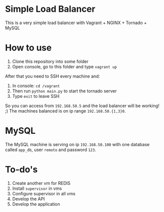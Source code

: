 # Simple Load Balancer
This is a very simple load balancer with Vagrant + NGINX + Tornado + MySQL

# How to use
1. Clone this repository into some folder
2. Open console, go to this folder and type `vagrant up`

After that you need to SSH every machine and:

1. In console: `cd /vagrant`
2. Then run `python main.py` to start the tornado server
3. Type `exit` to leave SSH


So you can access from `192.168.50.5` and the load balancer will be working! ;)
The machines balanced is on ip range `192.168.50.{1,3}0`.

# MySQL
The MySQL machine is serving on ip `192.168.50.100` with one database called `app_db`, user `remoto` and password `123`.

# To-do's
1. Create another vm for REDIS
2. Install `supervisor` in vms
3. Configure supervisor in all vms
4. Develop the API
5. Develop the application
